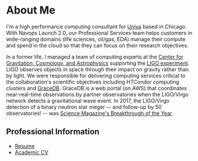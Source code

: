 # About Me

I'm a high performance computing consultant for [Univa](https://www.univa.com)
based in Chicago. With Navops Launch 2.0, our Professional Services team
helps customers in wide-ranging domains (life sciences, oil/gas, EDA) manage
their compute and spend in the cloud so that they can focus on their research
objectives.

In a former life, I managed a team of computing experts at the [Center for
Gravitation, Cosmology, and Astrophysics](https://cgca.uwm.edu) supporting the
[LIGO experiment](https://www.ligo.org). LIGO observes objects in space through
their impact on gravity rather than by light. We were responsible for
delivering computing services critical to the collaboration's scientific
objectives including HTCondor computing clusters and [GraceDB](https://gracedb.ligo.org).
GraceDB is a web portal (on AWS) that coordinates near-real-time observations
by partner observatories when the LIGO/Virgo network detects a gravitational
wave event. In 2017, the LIGO/Virgo detection of a binary neutron star meger --
and follow-up by 50 observatories! -- was
[Science Magazine's Breakthrough of the Year](https://vis.sciencemag.org/breakthrough2017/).

## Professional Information

* [Resume](resume.pdf)
* [Academic CV](cv.pdf)
